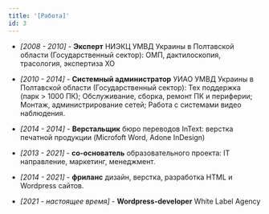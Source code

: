 ```yaml
---
title: '[Работа]'
id: 3
---
```


- *[2008 - 2010]* - **Эксперт** НИЭКЦ УМВД Украины в Полтавской области (Государственный сектор): ОМП, дактилоскопия, трасология, экспертиза ХО

- *[2010 - 2014]* - **Системный администратор** УИАО УМВД Украины в Полтавской области (Государственный сектор): Тех поддержка (парк > 1000 ПК); Обслуживание, сборка, ремонт ПК и периферии; Монтаж, администрирование сетей; Работа с системами видео наблюдения.

- *[2014 - 2014]* - **Верстальщик** бюро переводов InText: верстка печатной продукции  (Microfoft Word, Adone InDesign)

- *[2013 - 2021]* - **со-основатель** образовательного проекта: IT направление, маркетинг, менеджмент.

- *[2014 - 2021]* - **фриланс** дизайн, верстка, разработка HTML и Wordpress сайтов.

- *[2021 - настоящее время]* - **Wordpress-developer** White Label Agency